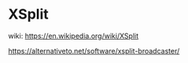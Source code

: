 # XSplit
wiki: https://en.wikipedia.org/wiki/XSplit

https://alternativeto.net/software/xsplit-broadcaster/
